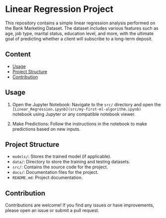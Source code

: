 # Linear Regression Project

This repository contains a simple linear regression analysis performed on the Bank Marketing Dataset. The dataset includes various features such as age, job type, marital status, education level, and more, with the ultimate goal of predicting whether a client will subscribe to a long-term deposit.

## Content

- [Usage](#usage)
- [Project Structure](#project-structure)
- [Contribution](#contribution)


## Usage

1. Open the Jupyter Notebook: Navigate to the `src/` directory and open the `[Linear_Regression.ipynb](src/my-first-ml-algorithm.ipynb)` notebook using Jupyter or any compatible notebook viewer.

2. Make Predictions: Follow the instructions in the notebook to make predictions based on new inputs.

## Project Structure

- `models/`: Stores the trained model (if applicable).
- `data/`: Directory to store the training and testing datasets.
- `src/`: Contains the source code for the project.
- `docs/`: Documentation files for the project.
- `README.md`: Project documentation.

## Contribution

Contributions are welcome! If you find any issues or have improvements, please open an issue or submit a pull request.
